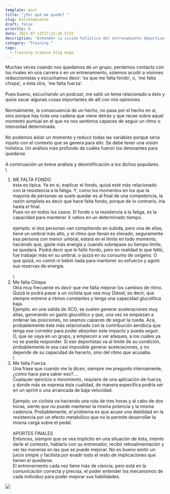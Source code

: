 ```yaml
---
template: post
title: "¿Por qué me quedo? "
slug: Entrenamiento
draft: false
priority: 0
date: 2021-07-13T17:22:26.517Z
description: "Entender la visión holística del entrenamiento deportivo. "
category: "Training "
tags:
  - Training science blog mago
---
```

Muchas veces cuando nos quedamos de un grupo, perdemos contacto con los rivales en una carrera o en un entrenamiento, solemos acudir a visiones reduccionistas y escuchamos decir: 'es que me falta fondo', o, 'me falta chispa', o ésta otra, 'me falta fuerza'.\
\
Pues bueno, escuchando un podcast, me salió un tema relacionado a ésto y quise sacar algunas cosas importantes de allí con mis opiniones.\
\
Normalmente, la consecuencia de un hecho, no pasa por el hecho en sí, sino porque hay toda una cadena que viene detrás y que recae sobre aquel momento puntual en el que no nos sentimos capaces de seguir un ritmo o intensidad determinada.\
\
No podemos aislar un momento y reducir todas las variables porque sería injusto con el contexto que se genera para ello. Se debe tener una visión holística. Un análisis más profundo de cuáles fueron los detonantes para quedarse.\
\
A continuación un breve análisis y desmitificación a los dichos populares.\
\
1. ME FALTA FONDO\
ésta es típica. Ya en sí, explicar el fondo, quizá esté más relacionado con la resistencia a la fatiga. Y, como los momentos en los que la mayoría de personas se suele quedar es al final de una competencia, la razón simplista es decir que hace falta fondo, porque de lo contrario, iría hasta el final.\
Pues no en todos los casos. El fondo o la resistencia a la fatiga, es la capacidad para mantener X vatios en un determinado tiempo.\
\
ejemplo: si dos personas van compitiendo en subida, pero una de ellas, tiene un umbral más alto, y el ritmo que llevan es elevado, seguramente esa persona con menor umbral, estará en el límite en todo momento, haciendo que, gaste más energía y cuando sobrepase su tiempo límite, se quedará. Podrá decir que le faltó fondo, pero en realidad lo que faltó, fue trabajar más en su umbral, o quizá en su consumo de oxígeno. O que quizá, no comió ni bebió nada para mantener su esfuerzo y agotó sus reservas de energía.\
\
\
2. Me falta Chispa\
Otra muy frecuente es decir que me falta mejorar los cambios de ritmo. Quizá le podrá pasar a un ciclista que sea muy Diésel, es decir, que siempre entrene a ritmos constantes y tenga una capacidad glucolítica baja.\
Ejemplo: en una salida de XCO, se suelen generar aceleraciones muy altas, generando un gasto glucolítico y que, una vez se empiezan a ordenar las posiciones, no seamos capaces de seguir la rueda. Acá, probablemente éste más relacionado con la contribución aeróbica que tenga ese corredor para poder absorber este impacto y pueda seguir.\
O, que se vaya en un grupo, y empiecen a ver ataques, a los cuáles ya no se pueda responder. Si ese deportistas va al límite de su condición, probablemente le sea casi imposible generar aceleraciones, y no depende de su capacidad de hacerlo, sino del ritmo que acusaba.\
\
3. Me falta Fuerza\
Una frase que cuando me la dicen, siempre me pregunto internamente, ¿cómo hace para saber eso?....\
Cualquier ejercicio o movimiento, requiere de una aplicación de fuerza, y donde más se expresa ésta cualidad, de manera específica podría ser en un sprint o una arrancada de baja velocidad.\
\
Ejemplo: un ciclista va haciendo una ruta de tres horas y al cabo de dos horas, siente que no puede mantener la misma potencia y la misma cadencia. Probablemente, el problema es que acuse una debilidad en la resistencia por un efecto metabólico que no le permite desarrollar la misma carga sobre el pedal.\
\
APORTES FINALES\
Entonces, siempre que se vea implícito en una situación de ésta, intente darle el contexto, hablarlo con su entrenador, recibir retroalimentación y ver las maneras en las que se puede mejorar. No es bueno emitir un juicio simple y facilista por evadir todo el resto de implicaciones que tienen el quedarse.\
El entrenamiento cada vez tiene más de ciencia, pero está en la comunicación correcta y precisa, el poder entender los mecanismos de cada individuo para poder mejorar sus habilidades.

![](/media/2fd358d4-767e-4324-a116-5562cfbfc896.jpeg)